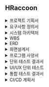 ## HRaccoon

<details>
<summary>프로젝트 기획서</summary>
<div markdown="1">

[Notion link](https://www.notion.so/10417178f25a46b897dba5413ed99462)

</div>
</details>

<details>
<summary>요구사항 정의서</summary>
<div markdown="1">

[요구사항 정의서](https://docs.google.com/spreadsheets/d/1PyX4EWiuSz4qTXAlm1Pf954udgMTVb1uU-Js72Z2eq0/edit?gid=1162915854#gid=1162915854)

![요구사항 정의서 사진](https://github.com/beyond-sw-camp/be05-fin-4team-HRaccoon/assets/114909535/94983912-3b32-4e54-a23e-6921582f6c01)

</div>
</details>


<details>
<summary>시스템 아키텍처</summary>
<div markdown="1">

[시스템 아키텍쳐](https://miro.com/app/board/uXjVKIne6v4=/?irclickid=zBQUZWxz3xyKTO2XI2WM00OXUkC0plXt5WOpwg0&utm_source=Linkbux&utm_medium=cpa&utm_campaign=&utm_affiliate_network=impact&irgwc=1)

![시스템 아키텍쳐 사진](https://github.com/beyond-sw-camp/be05-fin-4team-HRaccoon/assets/114909535/1b57b5d9-c523-47d8-9ee5-23aea06302ab)

</div>
</details>


<details>
<summary>WBS</summary>
<div markdown="1">

![WBS](https://github.com/beyond-sw-camp/be05-fin-4team-HRaccoon/assets/114909535/d7088c44-a735-4b4a-be41-ff1f8829f2d6)

</div>
</details>

<details>
<summary>ERD</summary>
<div markdown="1">


![ERD](https://github.com/beyond-sw-camp/be05-fin-4team-HRaccoon/assets/114909535/308a43a6-e042-458f-b1ab-1aa5db2fb147)


</div>
</details>


<details>
<summary>화면설계서</summary>
<div markdown="1">

[Figma link](https://www.figma.com/design/bgjsXCvavxi6TVbBWfTv1C/HRacoon?node-id=0-1&t=yfuiV7uJmmAxTOi6-0)


![화면설계서 사진](https://github.com/beyond-sw-camp/be05-fin-4team-HRaccoon/assets/114909535/607f2241-cd9c-4f76-8cb8-f439283556d2)


</div>
</details>

<details>
<summary>프로그램 사양서</summary>
<div markdown="1">

![프로그램 사양서 사진](https://github.com/beyond-sw-camp/be05-fin-4team-HRaccoon/assets/118799810/4fccf1b3-abb8-431a-8fa6-2d6aae37fb05)

</div>
</details>

<details>
<summary>단위 테스트 결과서</summary>
<div markdown="1">

[link](https://docs.google.com/spreadsheets/d/1ygbGs2M_cQlwKpL4q6NIUGtBL-o7ZB14kv2fOpX-ZNs/edit?gid=0#gid=0)


![단위테스트](https://github.com/beyond-sw-camp/be05-fin-4team-HRaccoon/assets/114909535/2583c5dc-632e-421b-a525-5ecd0064bb30)




</div>
</details>


<details>
<summary>UI/UX 단위 테스트</summary>
<div markdown="1">

[link](https://docs.google.com/spreadsheets/d/1VSQjJUEdlO6nBmaV-3m8dyQCPhs8Wfo7WfTZittchdA/edit?gid=1162915854#gid=1162915854)


![UI/UX 단위테스트](https://github.com/beyond-sw-camp/be05-fin-4team-HRaccoon/assets/114909535/1f05df49-82c0-41e6-95f1-877226814a16)




</div>
</details>


<details>
<summary>통합 테스트 결과서</summary>
<div markdown="1">

[link](https://docs.google.com/spreadsheets/d/1PyX4EWiuSz4qTXAlm1Pf954udgMTVb1uU-Js72Z2eq0/edit?gid=1162915854#gid=1162915854)


![통합 테스트 결과서](https://github.com/beyond-sw-camp/be05-fin-4team-HRaccoon/assets/114909535/75ae2546-9f11-4656-9f9a-02c1b0a83613)




</div>
</details>


<details>
<summary>CI/CD 계획서</summary>
<div markdown="1">

![CI/CD 계획서](https://github.com/beyond-sw-camp/be05-fin-4team-HRaccoon/assets/114909535/ec255303-dd71-496d-836c-3ae129b9bf56)




</div>
</details>






